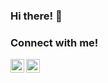 ### Hi there! 👋
### Connect with me!
[<img align="left" alt="Lorenzo Tinfena | LinkedIn" width="22px" src="https://cdn.jsdelivr.net/npm/simple-icons@v3/icons/linkedin.svg" />][linkedin]
[<img align="left" alt="Lorenzo Tinfena | Instagram" width="22px" src="https://cdn.jsdelivr.net/npm/simple-icons@v3/icons/instagram.svg" />][instagram]


[instagram]: https://www.instagram.com/lorenzo.tinfena/
[linkedin]: https://www.linkedin.com/in/lorenzotinfena/
